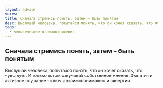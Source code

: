 ```yaml
---
layout: advice
votes:
title: Сначала стремись понять, затем – быть понятым
desc: Выслушай человека, попытайся понять, что он хочет сказать, что чувствует.
tags:
  - человеческие-взаимоотношения
---
```


## Сначала стремись понять, затем – быть понятым

Выслушай человека, попытайся понять, что он хочет сказать, что чувствует. И только потом озвучивай собственное мнение. Эмпатия и активное слушание – ключ к взаимопониманию и синергии.
